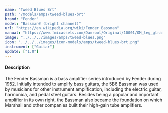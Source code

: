 ```yaml
---
name: "Tweed Blues Brt"
path: "/models/amps/tweed-blues-brt"
brand: "Fender"
model: "Bassman® (bright channel)"
url: "https://en.wikipedia.org/wiki/Fender_Bassman"
manual: "https://www.fmicassets.com/Damroot/Original/10001/OM_leg_gtramp_59_Bassman.pdf"
image: "../../../images/amps/tweed-blues.png"
icon: "../../../images/icon-models/amps/tweed-blues-brt.png"
instrument: ["Guitar"]
update: ["1.0"]
---
```

#### Description
The Fender Bassman is a bass amplifier series introduced by Fender during 1952. Initially intended to amplify bass guitars, the 5B6 Bassman was used by musicians for other instrument amplification, including the electric guitar, harmonica, and pedal steel guitars. Besides being a popular and important amplifier in its own right, the Bassman also became the foundation on which Marshall and other companies built their high-gain tube amplifiers.